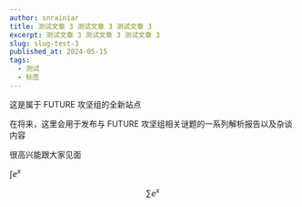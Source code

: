 ```yaml
---
author: snrainiar
title: 测试文章 3 测试文章 3 测试文章 3
excerpt: 测试文章 3 测试文章 3 测试文章 3
slug: slug-test-3
published_at: 2024-05-15
tags:
  - 测试
  - 标签
---
```


这是属于 FUTURE 攻坚组的全新站点

在将来，这里会用于发布与 FUTURE 攻坚组相关谜题的一系列解析报告以及杂谈内容

很高兴能跟大家见面

$\int e^x$

$$
\sum e^x
$$
